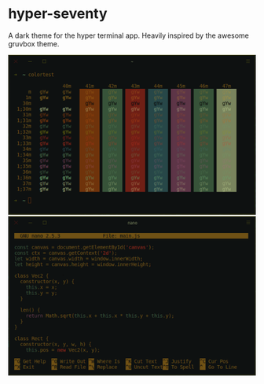 # hyper-seventy

A dark theme for the hyper terminal app. Heavily inspired by the awesome gruvbox theme.

![preview image](https://github.com/DanJP2016/hyper-seventy/blob/master/preview.png)
![preview image2](https://github.com/DanJP2016/hyper-seventy/blob/master/screenshot.png)




